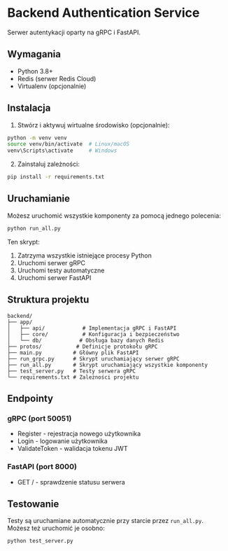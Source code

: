 # Backend Authentication Service

Serwer autentykacji oparty na gRPC i FastAPI.

## Wymagania

- Python 3.8+
- Redis (serwer Redis Cloud)
- Virtualenv (opcjonalnie)

## Instalacja

1. Stwórz i aktywuj wirtualne środowisko (opcjonalnie):
```bash
python -m venv venv
source venv/bin/activate  # Linux/macOS
venv\Scripts\activate     # Windows
```

2. Zainstaluj zależności:
```bash
pip install -r requirements.txt
```

## Uruchamianie

Możesz uruchomić wszystkie komponenty za pomocą jednego polecenia:

```bash
python run_all.py
```

Ten skrypt:
1. Zatrzyma wszystkie istniejące procesy Python
2. Uruchomi serwer gRPC
3. Uruchomi testy automatyczne
4. Uruchomi serwer FastAPI

## Struktura projektu

```
backend/
├── app/
│   ├── api/            # Implementacja gRPC i FastAPI
│   ├── core/           # Konfiguracja i bezpieczeństwo
│   └── db/            # Obsługa bazy danych Redis
├── protos/           # Definicje protokołu gRPC
├── main.py          # Główny plik FastAPI
├── run_grpc.py      # Skrypt uruchamiający serwer gRPC
├── run_all.py       # Skrypt uruchamiający wszystkie komponenty
├── test_server.py   # Testy serwera gRPC
└── requirements.txt # Zależności projektu
```

## Endpointy

### gRPC (port 50051)
- Register - rejestracja nowego użytkownika
- Login - logowanie użytkownika
- ValidateToken - walidacja tokenu JWT

### FastAPI (port 8000)
- GET / - sprawdzenie statusu serwera

## Testowanie

Testy są uruchamiane automatycznie przy starcie przez `run_all.py`. 
Możesz też uruchomić je osobno:

```bash
python test_server.py
``` 